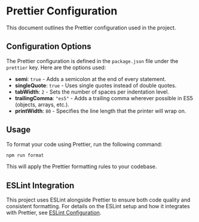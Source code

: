 # Prettier Configuration

This document outlines the Prettier configuration used in the project.

## Configuration Options

The Prettier configuration is defined in the `package.json` file under the `prettier` key. Here are the options used:

- **semi**: `true` - Adds a semicolon at the end of every statement.
- **singleQuote**: `true` - Uses single quotes instead of double quotes.
- **tabWidth**: `2` - Sets the number of spaces per indentation level.
- **trailingComma**: `"es5"` - Adds a trailing comma wherever possible in ES5 (objects, arrays, etc.).
- **printWidth**: `80` - Specifies the line length that the printer will wrap on.

## Usage

To format your code using Prettier, run the following command:

```bash
npm run format
```

This will apply the Prettier formatting rules to your codebase.

## ESLint Integration

This project uses ESLint alongside Prettier to ensure both code quality and consistent formatting. For details on the ESLint setup and how it integrates with Prettier, see [ESLint Configuration](./setup-eslint.md).
